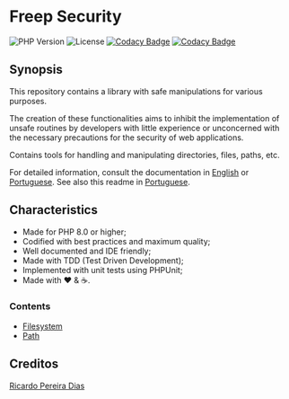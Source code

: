 # Freep Security

![PHP Version](https://img.shields.io/badge/php-%5E8.0-blue)
![License](https://img.shields.io/badge/license-MIT-blue)
[![Codacy Badge](https://app.codacy.com/project/badge/Coverage/54e7b0e49f964976913d40f690249f45)](https://www.codacy.com/gh/ricardopedias/freep-security/dashboard?utm_source=github.com&utm_medium=referral&utm_content=ricardopedias/freep-security&utm_campaign=Badge_Coverage)
[![Codacy Badge](https://app.codacy.com/project/badge/Grade/54e7b0e49f964976913d40f690249f45)](https://www.codacy.com/gh/ricardopedias/freep-security/dashboard?utm_source=github.com&amp;utm_medium=referral&amp;utm_content=ricardopedias/freep-security&amp;utm_campaign=Badge_Grade)

## Synopsis

This repository contains a library with safe manipulations for various purposes.

The creation of these functionalities aims to inhibit the implementation of unsafe routines by developers with little experience or unconcerned with the necessary precautions for the security of web applications.

Contains tools for handling and manipulating directories, files, paths, etc.

For detailed information, consult the documentation in [English](docs/en/index.md) or [Portuguese](docs/pt-br/indice.md). See also this readme in [Portuguese](docs/pt-br/leiame.md).

## Characteristics

- Made for PHP 8.0 or higher;
- Codified with best practices and maximum quality;
- Well documented and IDE friendly;
- Made with TDD (Test Driven Development);
- Implemented with unit tests using PHPUnit;
- Made with :heart: &amp; :coffee:.

### Contents

- [Filesystem](docs/en/01-filesystem.md)
- [Path](docs/en/02-path.md)
## Creditos

[Ricardo Pereira Dias](https://www.ricardopedias.com.br)
